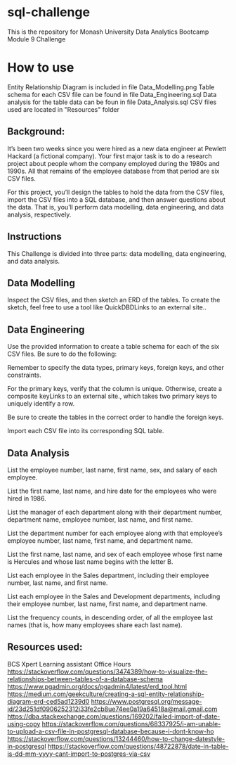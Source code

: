 # sql-challenge
This is the repository for Monash University Data Analytics Bootcamp Module 9 Challenge

# How to use
Entity Relationship Diagram is included in file Data_Modelling.png
Table schema for each CSV file can be found in file Data_Engineering.sql
Data analysis for the table data can be foun in file Data_Analysis.sql
CSV files used are located in "Resources" folder 

Background:
--------------------------------------------------------------------------------------------------------------------------------
It’s been two weeks since you were hired as a new data engineer at Pewlett Hackard (a fictional company). Your first major task is to do a research project about people whom the company employed during the 1980s and 1990s. All that remains of the employee database from that period are six CSV files.

For this project, you’ll design the tables to hold the data from the CSV files, import the CSV files into a SQL database, and then answer questions about the data. That is, you’ll perform data modelling, data engineering, and data analysis, respectively.

Instructions
--------------------------------------------------------------------------------------------------------------------------------

This Challenge is divided into three parts: data modelling, data engineering, and data analysis.

Data Modelling
--------------------------------------------------------------------------------------------------------------------------------

Inspect the CSV files, and then sketch an ERD of the tables. To create the sketch, feel free to use a tool like QuickDBDLinks to an external site..

Data Engineering
--------------------------------------------------------------------------------------------------------------------------------

Use the provided information to create a table schema for each of the six CSV files. Be sure to do the following:

Remember to specify the data types, primary keys, foreign keys, and other constraints.

For the primary keys, verify that the column is unique. Otherwise, create a composite keyLinks to an external site., which takes two primary keys to uniquely identify a row.

Be sure to create the tables in the correct order to handle the foreign keys.

Import each CSV file into its corresponding SQL table.

Data Analysis
--------------------------------------------------------------------------------------------------------------------------------

List the employee number, last name, first name, sex, and salary of each employee.

List the first name, last name, and hire date for the employees who were hired in 1986.

List the manager of each department along with their department number, department name, employee number, last name, and first name.

List the department number for each employee along with that employee’s employee number, last name, first name, and department name.

List the first name, last name, and sex of each employee whose first name is Hercules and whose last name begins with the letter B.

List each employee in the Sales department, including their employee number, last name, and first name.

List each employee in the Sales and Development departments, including their employee number, last name, first name, and department name.

List the frequency counts, in descending order, of all the employee last names (that is, how many employees share each last name).

Resources used:
--------------------------------------------------------------------------------------------------------------------------------
BCS Xpert Learning assistant 
Office Hours
https://stackoverflow.com/questions/3474389/how-to-visualize-the-relationships-between-tables-of-a-database-schema
https://www.pgadmin.org/docs/pgadmin4/latest/erd_tool.html
https://medium.com/geekculture/creating-a-sql-entity-relationship-diagram-erd-ced5ad1239d0
https://www.postgresql.org/message-id/23d251df0906252312i33fe2cb8ue74ee0a19a64518a@mail.gmail.com
https://dba.stackexchange.com/questions/169202/failed-import-of-date-using-copy
https://stackoverflow.com/questions/68337925/i-am-unable-to-upload-a-csv-file-in-postgresql-database-because-i-dont-know-ho
https://stackoverflow.com/questions/13244460/how-to-change-datestyle-in-postgresql
https://stackoverflow.com/questions/48722878/date-in-table-is-dd-mm-yyyy-cant-import-to-postgres-via-csv
